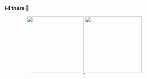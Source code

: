 ### Hi there 👋

<!--
**iamgiolaga/iamgiolaga** is a ✨ _special_ ✨ repository because its `README.md` (this file) appears on your GitHub profile.

Here are some ideas to get you started:

- 🔭 I’m currently working on ...
- 🌱 I’m currently learning ...
- 👯 I’m looking to collaborate on ...
- 🤔 I’m looking for help with ...
- 💬 Ask me about ...
- 📫 How to reach me: ...
- 😄 Pronouns: ...
- ⚡ Fun fact: ...
-->
<p align="center">
 <a href="https://github-readme-stats-eight-theta.vercel.app">


   <img height="180em" src="https://github-readme-stats-eight-theta.vercel.app/api?username=iamgiolaga&show_icons=true&theme=tokyonight&include_all_commits=true&count_private=true"/>

   <img height="180em" src="https://github-readme-stats-eight-theta.vercel.app/api/top-langs/?username=iamgiolaga&layout=compact&langs_count=8&theme=tokyonight"/>

 </a>
 </p>
